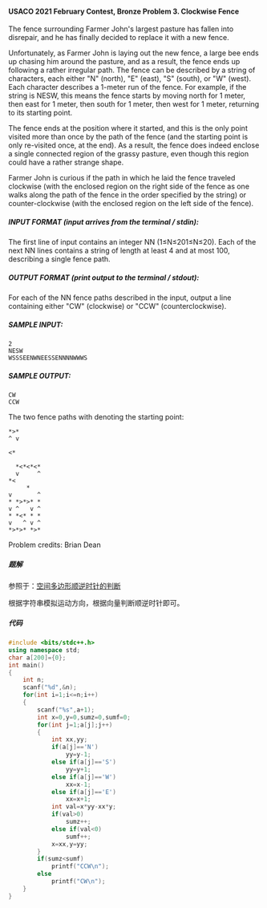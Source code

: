 

#### USACO 2021 February Contest, Bronze Problem 3. Clockwise Fence

The fence surrounding Farmer John's largest pasture has fallen into disrepair, and he has finally decided to replace it with a new fence.

Unfortunately, as Farmer John is laying out the new fence, a large bee ends up chasing him around the pasture, and as a result, the fence ends up following a rather irregular path. The fence can be described by a string of characters, each either "N" (north), "E" (east), "S" (south), or "W" (west). Each character describes a 1-meter run of the fence. For example, if the string is NESW, this means the fence starts by moving north for 1 meter, then east for 1 meter, then south for 1 meter, then west for 1 meter, returning to its starting point.

The fence ends at the position where it started, and this is the only point visited more than once by the path of the fence (and the starting point is only re-visited once, at the end). As a result, the fence does indeed enclose a single connected region of the grassy pasture, even though this region could have a rather strange shape.

Farmer John is curious if the path in which he laid the fence traveled clockwise (with the enclosed region on the right side of the fence as one walks along the path of the fence in the order specified by the string) or counter-clockwise (with the enclosed region on the left side of the fence).



##### INPUT FORMAT (input arrives from the terminal / stdin):

The first line of input contains an integer NN (1≤N≤201≤N≤20). Each of the next NN lines contains a string of length at least 4 and at most 100, describing a single fence path.



##### OUTPUT FORMAT (print output to the terminal / stdout):

For each of the NN fence paths described in the input, output a line containing either "CW" (clockwise) or "CCW" (counterclockwise).



##### SAMPLE INPUT:

```
2
NESW
WSSSEENWNEESSENNNNWWWS
```

##### SAMPLE OUTPUT:

```
CW
CCW
```

The two fence paths with  denoting the starting point:



```
*>*
^ v

<*

  *<*<*<*
  v     ^
*<
     *
v       ^
* *>*>* *
v ^   v ^
* *<* * *
v   ^ v ^
*>*>* *>*
```



Problem credits: Brian Dean

##### 题解

参照于：[空间多边形顺逆时针的判断](https://blog.csdn.net/swety_gxy/article/details/70782908)

根据字符串模拟运动方向，根据向量判断顺逆时针即可。

##### 代码

```c++
#include <bits/stdc++.h>
using namespace std;
char a[200]={0};
int main()
{
    int n;
    scanf("%d",&n);
    for(int i=1;i<=n;i++)
    {
        scanf("%s",a+1);
        int x=0,y=0,sumz=0,sumf=0;
        for(int j=1;a[j];j++)
        {
            int xx,yy;
            if(a[j]=='N')
                yy=y-1;
            else if(a[j]=='S')
                yy=y+1;
            else if(a[j]=='W')
                xx=x-1;
            else if(a[j]=='E')
                xx=x+1;
            int val=x*yy-xx*y;
            if(val>0)
                sumz++;
            else if(val<0)
                sumf++;
            x=xx,y=yy;
        }    
        if(sumz<sumf)
            printf("CCW\n");
        else
            printf("CW\n");
    }
}
```

